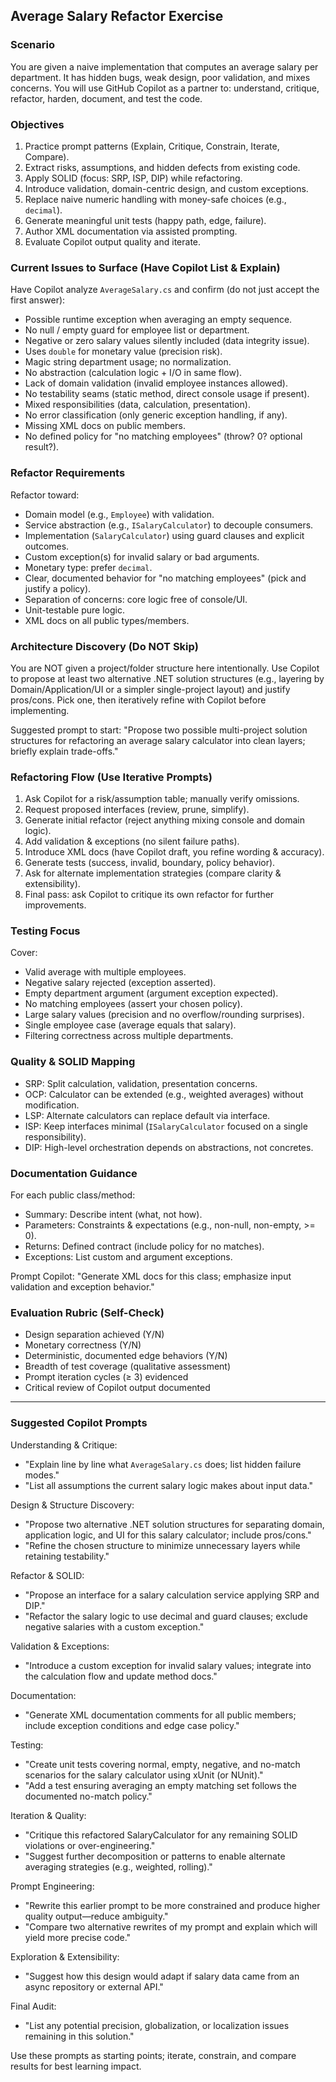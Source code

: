 ## Average Salary Refactor Exercise


### Scenario
You are given a naive implementation that computes an average salary per department. It has hidden bugs, weak design, poor validation, and mixes concerns. You will use GitHub Copilot as a partner to: understand, critique, refactor, harden, document, and test the code.

### Objectives
1. Practice prompt patterns (Explain, Critique, Constrain, Iterate, Compare).
2. Extract risks, assumptions, and hidden defects from existing code.
3. Apply SOLID (focus: SRP, ISP, DIP) while refactoring.
4. Introduce validation, domain-centric design, and custom exceptions.
5. Replace naive numeric handling with money-safe choices (e.g., `decimal`).
6. Generate meaningful unit tests (happy path, edge, failure).
7. Author XML documentation via assisted prompting.
8. Evaluate Copilot output quality and iterate.

### Current Issues to Surface (Have Copilot List & Explain)
Have Copilot analyze `AverageSalary.cs` and confirm (do not just accept the first answer):
- Possible runtime exception when averaging an empty sequence.
- No null / empty guard for employee list or department.
- Negative or zero salary values silently included (data integrity issue).
- Uses `double` for monetary value (precision risk).
- Magic string department usage; no normalization.
- No abstraction (calculation logic + I/O in same flow).
- Lack of domain validation (invalid employee instances allowed).
- No testability seams (static method, direct console usage if present).
- Mixed responsibilities (data, calculation, presentation).
- No error classification (only generic exception handling, if any).
- Missing XML docs on public members.
- No defined policy for "no matching employees" (throw? 0? optional result?).

### Refactor Requirements
Refactor toward:
- Domain model (e.g., `Employee`) with validation.
- Service abstraction (e.g., `ISalaryCalculator`) to decouple consumers.
- Implementation (`SalaryCalculator`) using guard clauses and explicit outcomes.
- Custom exception(s) for invalid salary or bad arguments.
- Monetary type: prefer `decimal`.
- Clear, documented behavior for "no matching employees" (pick and justify a policy).
- Separation of concerns: core logic free of console/UI.
- Unit-testable pure logic.
- XML docs on all public types/members.

### Architecture Discovery (Do NOT Skip)
You are NOT given a project/folder structure here intentionally. Use Copilot to propose at least two alternative .NET solution structures (e.g., layering by Domain/Application/UI or a simpler single-project layout) and justify pros/cons. Pick one, then iteratively refine with Copilot before implementing.

Suggested prompt to start: "Propose two possible multi-project solution structures for refactoring an average salary calculator into clean layers; briefly explain trade-offs."

### Refactoring Flow (Use Iterative Prompts)
1. Ask Copilot for a risk/assumption table; manually verify omissions.
2. Request proposed interfaces (review, prune, simplify).
3. Generate initial refactor (reject anything mixing console and domain logic).
4. Add validation & exceptions (no silent failure paths).
5. Introduce XML docs (have Copilot draft, you refine wording & accuracy).
6. Generate tests (success, invalid, boundary, policy behavior).
7. Ask for alternate implementation strategies (compare clarity & extensibility).
8. Final pass: ask Copilot to critique its own refactor for further improvements.

### Testing Focus
Cover:
- Valid average with multiple employees.
- Negative salary rejected (exception asserted).
- Empty department argument (argument exception expected).
- No matching employees (assert your chosen policy).
- Large salary values (precision and no overflow/rounding surprises).
- Single employee case (average equals that salary).
- Filtering correctness across multiple departments.

### Quality & SOLID Mapping
- SRP: Split calculation, validation, presentation concerns.
- OCP: Calculator can be extended (e.g., weighted averages) without modification.
- LSP: Alternate calculators can replace default via interface.
- ISP: Keep interfaces minimal (`ISalaryCalculator` focused on a single responsibility).
- DIP: High-level orchestration depends on abstractions, not concretes.

### Documentation Guidance
For each public class/method:
- Summary: Describe intent (what, not how).
- Parameters: Constraints & expectations (e.g., non-null, non-empty, >= 0).
- Returns: Defined contract (include policy for no matches).
- Exceptions: List custom and argument exceptions.

Prompt Copilot: "Generate XML docs for this class; emphasize input validation and exception behavior."

### Evaluation Rubric (Self-Check)
- Design separation achieved (Y/N)
- Monetary correctness (Y/N)
- Deterministic, documented edge behaviors (Y/N)
- Breadth of test coverage (qualitative assessment)
- Prompt iteration cycles (≥ 3) evidenced
- Critical review of Copilot output documented

---

### Suggested Copilot Prompts

Understanding & Critique:
- "Explain line by line what `AverageSalary.cs` does; list hidden failure modes."
- "List all assumptions the current salary logic makes about input data."

Design & Structure Discovery:
- "Propose two alternative .NET solution structures for separating domain, application logic, and UI for this salary calculator; include pros/cons."
- "Refine the chosen structure to minimize unnecessary layers while retaining testability."

Refactor & SOLID:
- "Propose an interface for a salary calculation service applying SRP and DIP."
- "Refactor the salary logic to use decimal and guard clauses; exclude negative salaries with a custom exception."

Validation & Exceptions:
- "Introduce a custom exception for invalid salary values; integrate into the calculation flow and update method docs."

Documentation:
- "Generate XML documentation comments for all public members; include exception conditions and edge case policy."

Testing:
- "Create unit tests covering normal, empty, negative, and no-match scenarios for the salary calculator using xUnit (or NUnit)."
- "Add a test ensuring averaging an empty matching set follows the documented no-match policy."

Iteration & Quality:
- "Critique this refactored SalaryCalculator for any remaining SOLID violations or over-engineering."
- "Suggest further decomposition or patterns to enable alternate averaging strategies (e.g., weighted, rolling)."

Prompt Engineering:
- "Rewrite this earlier prompt to be more constrained and produce higher quality output—reduce ambiguity."
- "Compare two alternative rewrites of my prompt and explain which will yield more precise code."

Exploration & Extensibility:
- "Suggest how this design would adapt if salary data came from an async repository or external API."

Final Audit:
- "List any potential precision, globalization, or localization issues remaining in this solution."

Use these prompts as starting points; iterate, constrain, and compare results for best learning impact.




